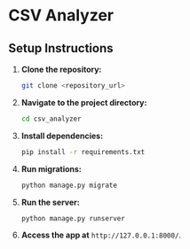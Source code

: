 # CSV Analyzer

## Setup Instructions

1. **Clone the repository:**

    ```bash
    git clone <repository_url>
    ```

2. **Navigate to the project directory:**

    ```bash
    cd csv_analyzer
    ```

3. **Install dependencies:**

    ```bash
    pip install -r requirements.txt
    ```

4. **Run migrations:**

    ```bash
    python manage.py migrate
    ```

5. **Run the server:**

    ```bash
    python manage.py runserver
    ```

6. **Access the app at** `http://127.0.0.1:8000/`.
